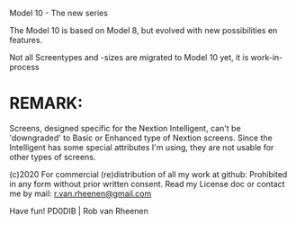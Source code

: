 Model 10 - The new series

The Model 10 is based on Model 8, but evolved with new possibilities en features.

Not all Screentypes and -sizes are migrated to Model 10 yet, it is work-in-process

# REMARK:
Screens, designed specific for the Nextion Intelligent, can't be 'downgraded' to Basic or Enhanced type of Nextion screens. Since the Intelligent has some special attributes I'm using, they are not usable for other types of screens.

(c)2020 For commercial (re)distribution of all my work at github: Prohibited in any form without prior written consent.
Read my License doc or contact me by mail: r.van.rheenen@gmail.com

Have fun! PD0DIB | Rob van Rheenen
